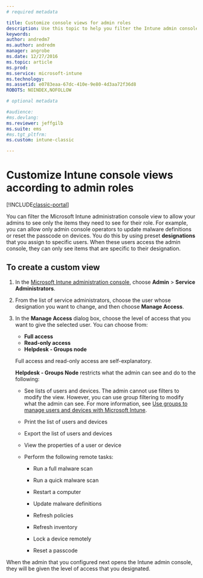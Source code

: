 ```yaml
---
# required metadata

title: Customize console views for admin roles 
description: Use this topic to help you filter the Intune admin console view to allow your admins to see only the items they need for their role.
keywords:
author: andredm7
ms.author: andredm
manager: angrobe
ms.date: 12/27/2016
ms.topic: article
ms.prod:
ms.service: microsoft-intune
ms.technology:
ms.assetid: e0783eaa-67dc-410e-9e80-4d3aa72f36d8
ROBOTS: NOINDEX,NOFOLLOW

# optional metadata

#audience:
#ms.devlang:
ms.reviewer: jeffgilb
ms.suite: ems
#ms.tgt_pltfrm:
ms.custom: intune-classic

---
```


# Customize Intune console views according to admin roles

[!INCLUDE[classic-portal](../includes/classic-portal.md)]

You can filter the Microsoft Intune administration console view to allow your admins to see only the items they need to see for their role. For example, you can allow only admin console operators to update malware definitions or reset the passcode on devices. You do this by using preset **designations** that you assign to specific users. When these users access the admin console, they can only see items that are specific to their designation.

## To create a custom view

1. In the [Microsoft Intune administration console](https://manage.microsoft.com), choose **Admin** &gt; **Service Administrators**.

2. From the list of service administrators, choose the user whose designation you want to change, and then choose **Manage Access**.

3. In the **Manage Access** dialog box, choose the level of access that you want to give the selected user. You can choose from:

   -   **Full access**
   -   **Read-only access**
   -   **Helpdesk - Groups node**

   Full access and read-only access are self-explanatory. <!--- **Helpdesk - Groups Node** allows users to choose from one of the following designations that provide custom levels of access to the Intune admin console:--->

   **Helpdesk - Groups Node** restricts what the admin can see and do to the following:

   -   See lists of users and devices. The admin cannot use filters to modify the view. However, you can use group filtering to modify what the admin can see. For more information, see [Use groups to manage users and devices with Microsoft Intune](use-groups-to-manage-users-and-devices-with-microsoft-intune.md).

   -   Print the list of users and devices

   -   Export the list of users and devices

   -   View the properties of a user or device

   -   Perform the following remote tasks:

       -   Run a full malware scan

       -   Run a quick malware scan

       -   Restart a computer

       -   Update malware definitions

       -   Refresh policies

       -   Refresh inventory

       -   Lock a device remotely

       -   Reset a passcode

When the admin that you configured next opens the Intune admin console, they will be given the level of access that you designated.
